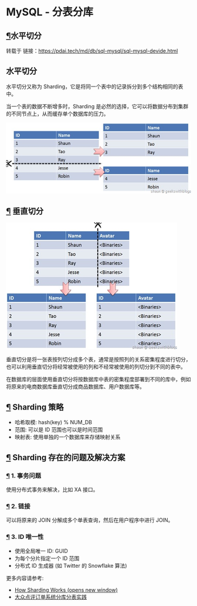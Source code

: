 # MySQL - 分表分库

## [¶](https://pdai.tech/md/db/sql-mysql/sql-mysql-devide.html#水平切分)水平切分

转载于 链接：https://pdai.tech/md/db/sql-mysql/sql-mysql-devide.html

## 水平切分

水平切分又称为 Sharding，它是将同一个表中的记录拆分到多个结构相同的表中。

当一个表的数据不断增多时，Sharding 是必然的选择，它可以将数据分布到集群的不同节点上，从而缓存单个数据库的压力。

![img](/docs/mysql/imgs/63c2909f-0c5f-496f-9fe5-ee9176b31aba.jpg)

## [¶](#垂直切分) 垂直切分

![img](/docs/mysql/imgs/e130e5b8-b19a-4f1e-b860-223040525cf6.jpg)

垂直切分是将一张表按列切分成多个表，通常是按照列的关系密集程度进行切分，也可以利用垂直切分将经常被使用的列和不经常被使用的列切分到不同的表中。

在数据库的层面使用垂直切分将按数据库中表的密集程度部署到不同的库中，例如将原来的电商数据库垂直切分成商品数据库、用户数据库等。

## [¶](#sharding-策略) Sharding 策略

- 哈希取模: hash(key) % NUM_DB
- 范围: 可以是 ID 范围也可以是时间范围
- 映射表: 使用单独的一个数据库来存储映射关系

## [¶](#sharding-存在的问题及解决方案) Sharding 存在的问题及解决方案

### [¶](#1-事务问题) 1. 事务问题

使用分布式事务来解决，比如 XA 接口。

### [¶](#2-链接) 2. 链接

可以将原来的 JOIN 分解成多个单表查询，然后在用户程序中进行 JOIN。

### [¶](#3-id-唯一性) 3. ID 唯一性

- 使用全局唯一 ID: GUID
- 为每个分片指定一个 ID 范围
- 分布式 ID 生成器 (如 Twitter 的 Snowflake 算法)

更多内容请参考:

- [How Sharding Works  (opens new window)](https://medium.com/@jeeyoungk/how-sharding-works-b4dec46b3f6)
- [大众点评订单系统分库分表实践](https://tech.meituan.com/dianping_order_db_sharding.html)